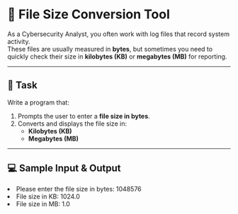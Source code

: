 # 📂 File Size Conversion Tool

As a Cybersecurity Analyst, you often work with log files that record system activity.  
These files are usually measured in **bytes**, but sometimes you need to quickly check their size in **kilobytes (KB)** or **megabytes (MB)** for reporting.

---

## 📌 Task  

Write a program that:  

1. Prompts the user to enter a **file size in bytes**.  
2. Converts and displays the file size in:  
   - **Kilobytes (KB)**  
   - **Megabytes (MB)**  

---

## 💻 Sample Input & Output  

<li>Please enter the file size in bytes: 1048576</li>
<li>File size in KB: 1024.0</li>
<li>File size in MB: 1.0 </li>

